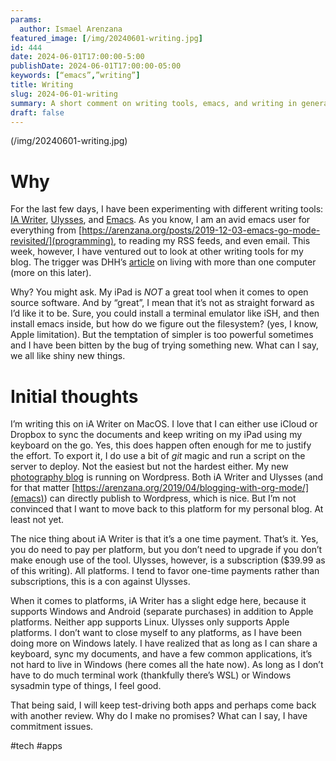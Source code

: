 ```yaml
---
params:
  author: Ismael Arenzana
featured_image: [/img/20240601-writing.jpg]
id: 444
date: 2024-06-01T17:00:00-5:00
publishDate: 2024-06-01T17:00:00-05:00
keywords: [“emacs”,”writing”]
title: Writing
slug: 2024-06-01-writing
summary: A short comment on writing tools, emacs, and writing in general
draft: false
---
```

(/img/20240601-writing.jpg)

# Why
For the last few days, I have been experimenting with different writing tools: [IA Writer][1], [Ulysses][2], and [Emacs][3]. As you know, I am an avid emacs user for everything from [https://arenzana.org/posts/2019-12-03-emacs-go-mode-revisited/](programming), to reading my RSS feeds, and even email. This week, however, I have ventured out to look at other writing tools for my blog. The trigger was DHH’s [article](https://world.hey.com/dhh/you-can-own-more-than-one-type-of-computer-73439146) on living with more than one computer (more on this later).

Why? You might ask. My iPad is *NOT* a great tool when it comes to open source software. And by “great”, I mean that it’s not as straight forward as I’d like it to be. Sure, you could install a terminal emulator like iSH, and then install emacs inside, but how do we figure out the filesystem? (yes, I know, Apple limitation). But the temptation of simpler is too powerful sometimes and I have been bitten by the bug of trying something new. What can I say, we all like shiny new things.

# Initial thoughts

I’m writing this on iA Writer on MacOS. I love that I can either use iCloud or Dropbox to sync the documents and keep writing on my iPad using my keyboard on the go. Yes, this does happen often enough for me to justify the effort. To export it, I do use a bit of *git* magic and run a script on the server to deploy. Not the easiest but not the hardest either. My new [photography blog][5] is running on Wordpress. Both iA Writer and Ulysses (and for that matter [https://arenzana.org/2019/04/blogging-with-org-mode/](emacs)) can directly publish to Wordpress, which is nice. But I’m not convinced that I want to move back to this platform for my personal blog. At least not yet.

The nice thing about iA Writer is that it’s a one time payment. That’s it. Yes, you do need to pay per platform, but you don’t need to upgrade if you don’t make enough use of the tool. Ulysses, however, is a subscription ($39.99 as of this writing). All platforms. I tend to favor one-time payments rather than subscriptions, this is a con against Ulysses.

When it comes to platforms, iA Writer has a slight edge here, because it supports Windows and Android (separate purchases) in addition to Apple platforms. Neither app supports Linux. Ulysses only supports Apple platforms. I don’t want to close myself to any platforms, as I have been doing more on Windows lately. I have realized that as long as I can share a keyboard, sync my documents, and have a few common applications, it’s not hard to live in Windows (here comes all the hate now). As long as I don’t have to do much terminal work (thankfully there’s WSL) or Windows sysadmin type of things, I feel good.

That being said, I will keep test-driving both apps and perhaps come back with another review. Why do I make no promises? What can I say, I have commitment issues.

[1]:	https://ia.net
[2]:	https://ulysses.app
[3]:	https://emacs.org
[4]:	https://emacs.org
[5]:	https://isma.photo

#tech #apps